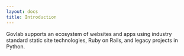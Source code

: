 ```yaml
---
layout: docs
title: Introduction
---
```


Govlab supports an ecosystem of websites and apps using industry standard static site technologies, Ruby on Rails, and legacy projects in Python.